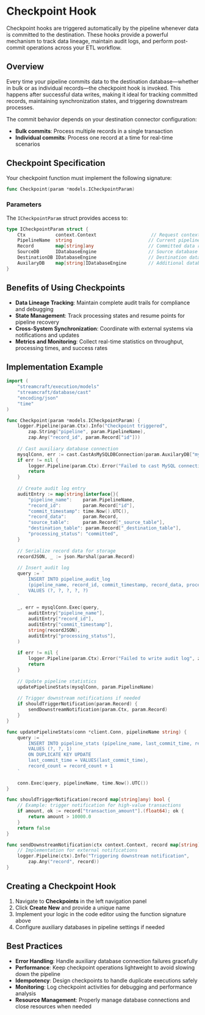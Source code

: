 # Checkpoint Hook

Checkpoint hooks are triggered automatically by the pipeline whenever data is committed to the destination. These hooks provide a powerful mechanism to track data lineage, maintain audit logs, and perform post-commit operations across your ETL workflow.

## Overview

Every time your pipeline commits data to the destination database—whether in bulk or as individual records—the checkpoint hook is invoked. This happens after successful data writes, making it ideal for tracking committed records, maintaining synchronization states, and triggering downstream processes.

The commit behavior depends on your destination connector configuration:
- **Bulk commits**: Process multiple records in a single transaction
- **Individual commits**: Process one record at a time for real-time scenarios

## Checkpoint Specification

Your checkpoint function must implement the following signature:

```go
func Checkpoint(param *models.ICheckpointParam)
```

### Parameters

The `ICheckpointParam` struct provides access to:

```go
type ICheckpointParam struct {
    Ctx           context.Context                    // Request context for logging and operations
    PipelineName  string                            // Current pipeline identifier
    Record        map[string]any                    // Committed data record
    SourceDB      IDatabaseEngine                   // Source database connection
    DestinationDB IDatabaseEngine                   // Destination database connection
    AuxilaryDB    map[string]IDatabaseEngine        // Additional database connections
}
```

## Benefits of Using Checkpoints

- **Data Lineage Tracking**: Maintain complete audit trails for compliance and debugging
- **State Management**: Track processing states and resume points for pipeline recovery
- **Cross-System Synchronization**: Coordinate with external systems via notifications and updates
- **Metrics and Monitoring**: Collect real-time statistics on throughput, processing times, and success rates

## Implementation Example

```go
import (
    "streamcraft/execution/models"
    "streamcraft/database/cast"
    "encoding/json"
    "time"
)

func Checkpoint(param *models.ICheckpointParam) {
    logger.Pipeline(param.Ctx).Info("Checkpoint triggered", 
        zap.String("pipeline", param.PipelineName),
        zap.Any("record_id", param.Record["id"]))
    
    // Cast auxiliary database connection
    mysqlConn, err := cast.CastAsMySQLDBConnection(param.AuxilaryDB["mysql"])
    if err != nil {
        logger.Pipeline(param.Ctx).Error("Failed to cast MySQL connection", zap.Error(err))
        return
    }
    
    // Create audit log entry
    auditEntry := map[string]interface{}{
        "pipeline_name":    param.PipelineName,
        "record_id":        param.Record["id"],
        "commit_timestamp": time.Now().UTC(),
        "record_data":      param.Record,
        "source_table":     param.Record["_source_table"],
        "destination_table": param.Record["_destination_table"],
        "processing_status": "committed",
    }
    
    // Serialize record data for storage
    recordJSON, _ := json.Marshal(param.Record)
    
    // Insert audit log
    query := `
        INSERT INTO pipeline_audit_log 
        (pipeline_name, record_id, commit_timestamp, record_data, processing_status)
        VALUES (?, ?, ?, ?, ?)
    `
    
    _, err = mysqlConn.Exec(query,
        auditEntry["pipeline_name"],
        auditEntry["record_id"],
        auditEntry["commit_timestamp"],
        string(recordJSON),
        auditEntry["processing_status"],
    )
    
    if err != nil {
        logger.Pipeline(param.Ctx).Error("Failed to write audit log", zap.Error(err))
        return
    }
    
    // Update pipeline statistics
    updatePipelineStats(mysqlConn, param.PipelineName)
    
    // Trigger downstream notifications if needed
    if shouldTriggerNotification(param.Record) {
        sendDownstreamNotification(param.Ctx, param.Record)
    }
}

func updatePipelineStats(conn *client.Conn, pipelineName string) {
    query := `
        INSERT INTO pipeline_stats (pipeline_name, last_commit_time, record_count)
        VALUES (?, ?, 1)
        ON DUPLICATE KEY UPDATE
        last_commit_time = VALUES(last_commit_time),
        record_count = record_count + 1
    `
    
    conn.Exec(query, pipelineName, time.Now().UTC())
}

func shouldTriggerNotification(record map[string]any) bool {
    // Example: trigger notification for high-value transactions
    if amount, ok := record["transaction_amount"].(float64); ok {
        return amount > 10000.0
    }
    return false
}

func sendDownstreamNotification(ctx context.Context, record map[string]any) {
    // Implementation for external notifications
    logger.Pipeline(ctx).Info("Triggering downstream notification", 
        zap.Any("record", record))
}
```

## Creating a Checkpoint Hook

1. Navigate to **Checkpoints** in the left navigation panel
2. Click **Create New** and provide a unique name
3. Implement your logic in the code editor using the function signature above
4. Configure auxiliary databases in pipeline settings if needed

## Best Practices

- **Error Handling**: Handle auxiliary database connection failures gracefully
- **Performance**: Keep checkpoint operations lightweight to avoid slowing down the pipeline
- **Idempotency**: Design checkpoints to handle duplicate executions safely
- **Monitoring**: Log checkpoint activities for debugging and performance analysis
- **Resource Management**: Properly manage database connections and close resources when needed